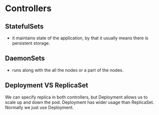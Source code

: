 # Controllers
## StatefulSets
* it maintains state of the application, by that it usually means there is persistent storage.

## DaemonSets
* runs along with the all the nodes or a part of the nodes. 

## Deployment VS ReplicaSet
We can specify replica in both controllers, but Deployment allows us to scale up and down the pod. Deployment has wider usage than ReplicaSet.
Normally we just use Deployment. 
